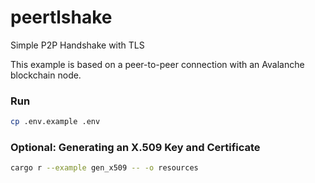 # peertlshake
Simple P2P Handshake with TLS

This example is based on a peer-to-peer connection with an Avalanche blockchain node.

### Run
```sh
cp .env.example .env
```

### Optional: Generating an X.509 Key and Certificate
```sh
cargo r --example gen_x509 -- -o resources
```
